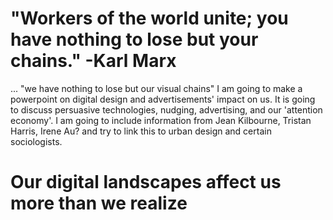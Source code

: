 # "Workers of the world unite; you have nothing to lose but your chains." -Karl Marx
...
"we have nothing to lose but our visual chains"
I am going to make a powerpoint on digital design and advertisements' impact on us. 
It is going to discuss persuasive technologies, nudging, advertising, and our 'attention economy'.
I am going to include information from Jean Kilbourne, Tristan Harris, Irene Au? and try to link this to urban design and certain sociologists.



# Our digital landscapes affect us more than we realize
